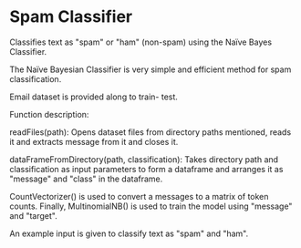 # Spam Classifier

Classifies text as "spam" or "ham" (non-spam) using the Naïve Bayes Classifier. 

The Naïve Bayesian Classifier is very simple and efficient method for spam classification. 

Email dataset is provided along to train- test.

 

Function description:

readFiles(path): Opens dataset files from directory paths mentioned, reads it and extracts message from it and closes it.

dataFrameFromDirectory(path, classification): Takes directory path and classification as input parameters to form a dataframe and arranges it as "message" and "class" in the dataframe.



CountVectorizer() is used to convert a messages to a matrix of token counts.
Finally, MultinomialNB() is used to train the model using "message" and "target".

An example input is given to classify text as "spam" and "ham".
